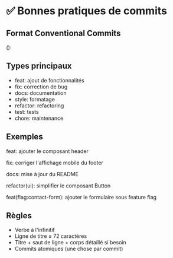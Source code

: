# ✅ Bonnes pratiques de commits

## Format Conventional Commits

<type>(<scope>): <sujet>

## Types principaux

- feat: ajout de fonctionnalités
- fix: correction de bug
- docs: documentation
- style: formatage
- refactor: refactoring
- test: tests
- chore: maintenance

## Exemples

feat: ajouter le composant header

fix: corriger l'affichage mobile du footer

docs: mise à jour du README

refactor(ui): simplifier le composant Button

feat(flag:contact-form): ajouter le formulaire sous feature flag

## Règles

- Verbe à l'infinitif
- Ligne de titre ≤ 72 caractères
- Titre + saut de ligne + corps détaillé si besoin
- Commits atomiques (une chose par commit)
